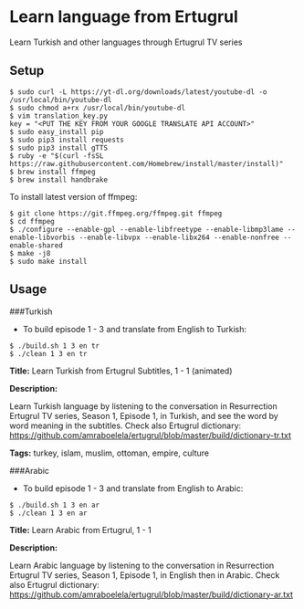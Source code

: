 # Learn language from Ertugrul

Learn Turkish and other languages through Ertugrul TV series

## Setup

```
$ sudo curl -L https://yt-dl.org/downloads/latest/youtube-dl -o /usr/local/bin/youtube-dl
$ sudo chmod a+rx /usr/local/bin/youtube-dl
$ vim translation_key.py
key = "<PUT THE KEY FROM YOUR GOOGLE TRANSLATE API ACCOUNT>"
$ sudo easy_install pip
$ sudo pip3 install requests
$ sudo pip3 install gTTS
$ ruby -e "$(curl -fsSL https://raw.githubusercontent.com/Homebrew/install/master/install)"
$ brew install ffmpeg
$ brew install handbrake
```

To install latest version of ffmpeg:

```
$ git clone https://git.ffmpeg.org/ffmpeg.git ffmpeg
$ cd ffmpeg
$ ./configure --enable-gpl --enable-libfreetype --enable-libmp3lame --enable-libvorbis --enable-libvpx --enable-libx264 --enable-nonfree --enable-shared 
$ make -j8
$ sudo make install

```

## Usage

###Turkish

- To build episode 1 - 3 and translate from English to Turkish:

```
$ ./build.sh 1 3 en tr
$ ./clean 1 3 en tr
```

**Title:** Learn Turkish from Ertugrul Subtitles, 1 - 1 (animated)

**Description:**

Learn Turkish language by listening to the conversation in Resurrection Ertugrul TV series, Season 1, Episode 1, in Turkish, and see the word by word meaning in the subtitles.
Check also Ertugrul dictionary: https://github.com/amraboelela/ertugrul/blob/master/build/dictionary-tr.txt

**Tags:**
turkey, islam, muslim, ottoman, empire, culture

###Arabic

- To build episode 1 - 3 and translate from English to Arabic:

```
$ ./build.sh 1 3 en ar
$ ./clean 1 3 en ar
```

**Title:** Learn Arabic from Ertugrul, 1 - 1

**Description:**

Learn Arabic language by listening to the conversation in Resurrection Ertugrul TV series, Season 1, Episode 1, in English then in Arabic. 
Check also Ertugrul dictionary: https://github.com/amraboelela/ertugrul/blob/master/build/dictionary-ar.txt

